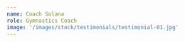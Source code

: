 ```yaml
---
name: Coach Solana
role: Gymnastics Coach
image: '/images/stock/testimonials/testimonial-01.jpg'
---
```

